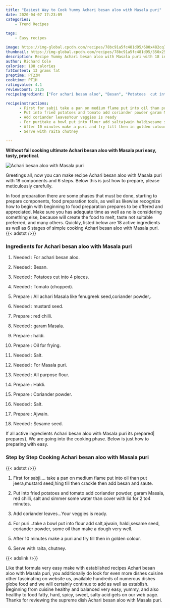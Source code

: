 ```yaml
---
title: "Easiest Way to Cook Yummy Achari besan aloo with Masala puri"
date: 2020-04-07 17:23:09
categories:
    - Trend Recipes
    
tags:
    - Easy recipes

image: https://img-global.cpcdn.com/recipes/78bc91a5fc481d95/680x482cq70/achari-besan-aloo-with-masala-puri-recipe-main-photo.jpg
thumbnail: https://img-global.cpcdn.com/recipes/78bc91a5fc481d95/350x250cq70/achari-besan-aloo-with-masala-puri-recipe-main-photo.jpg
description: Recipe Yummy Achari besan aloo with Masala puri with 18 ingredients and 6 stages of easy cooking.
author: Richard Cole
calories: 188 calories
fatContent: 13 grams fat
preptime: PT23M
cooktime: PT1H
ratingvalue: 4.1
reviewcount: 2125
recipeingredient: ["For achari besan aloo", "Besan", "Potatoes  cut into 4 pieces", "Tomato chopped", "All achari Masala like fenugreek seedcoriander powder", "mustard seed", "red chilli", "garam Masala", "haldi", "Oil for frying", "Salt", "For Masala puri", "All purpose flour", "Haldi", "Coriander powder", "Salt", "Ajwain", "Sesame seed"]

recipeinstructions: 
      - First for sabji take a pan on medium flame put into oil than put jeeramustard seedhing till then crackle then add besan and saute 
      - Put into fried potatoes and tomato add coriander powder garam Masala red chilli salt and simmer some water than cover with lid for 2 to4 minutes 
      - Add coriander leavesYour veggies is ready 
      - For puritake a bowl put into flour add saltajwain haldisesame seed coriander powder some oil than make a dough very well 
      - After 10 minutes make a puri and fry till then in golden colour 
      - Serve with raita chutney

---
```




**Without fail cooking ultimate Achari besan aloo with Masala puri easy, tasty, practical**. 


![Achari besan aloo with Masala puri](https://img-global.cpcdn.com/recipes/78bc91a5fc481d95/680x482cq70/achari-besan-aloo-with-masala-puri-recipe-main-photo.jpg "Achari besan aloo with Masala puri")




Greetings all, now you can make recipe Achari besan aloo with Masala puri with 18 components and 6 steps. Below this is just how to prepare, please meticulously carefully.

In food preparation there are some phases that must be done, starting to prepare components, food preparation tools, as well as likewise recognize how to begin with beginning to food preparation prepares to be offered and appreciated. Make sure you has adequate time as well as no is considering something else, because will create the food to melt, taste not suitable preferred, and many others. Quickly, listed below are 18 active ingredients as well as 6 stages of simple cooking Achari besan aloo with Masala puri.
{{< adstxt />}}

### Ingredients for Achari besan aloo with Masala puri


1. Needed  : For achari besan aloo.

1. Needed  : Besan.

1. Needed  : Potatoes  cut into 4 pieces.

1. Needed  : Tomato (chopped).

1. Prepare  : All achari Masala like fenugreek seed,coriander powder,.

1. Needed  : mustard seed.

1. Prepare  : red chilli.

1. Needed  : garam Masala.

1. Prepare  : haldi.

1. Prepare  : Oil for frying.

1. Needed  : Salt.

1. Needed  : For Masala puri.

1. Needed  : All purpose flour.

1. Prepare  : Haldi.

1. Prepare  : Coriander powder.

1. Needed  : Salt.

1. Prepare  : Ajwain.

1. Needed  : Sesame seed.



If all active ingredients Achari besan aloo with Masala puri its prepared| prepares}, We are going into the cooking phase. Below is just how to preparing with easy.

### Step by Step Cooking Achari besan aloo with Masala puri

{{< adstxt />}}


1. First for sabji.... take a pan on medium flame put into oil than put jeera,mustard seed,hing till then crackle then add besan and saute.



1. Put into fried potatoes and tomato add coriander powder, garam Masala, red chilli, salt and simmer some water than cover with lid for 2 to4 minutes.



1. Add coriander leaves...Your veggies is ready.



1. For puri...take a bowl put into flour add salt,ajwain, haldi,sesame seed, coriander powder, some oil than make a dough very well.



1. After 10 minutes make a puri and fry till then in golden colour.



1. Serve with raita, chutney.





{{< adslink />}}

Like that formula very easy make with established recipes Achari besan aloo with Masala puri, you additionally do look for even more dishes cuisine other fascinating on website us, available hundreds of numerous dishes globe food and we will certainly continue to add as well as establish. Beginning from cuisine healthy and balanced very easy, yummy, and also healthy to food fatty, hard, spicy, sweet, salty acid gets on our web page. Thanks for reviewing the supreme dish Achari besan aloo with Masala puri.
